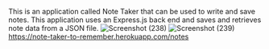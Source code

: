 This is an application called Note Taker that can be used to write and save notes. 
This application uses an Express.js back end and saves and retrieves note data from a JSON file.
![Screenshot (238)](https://user-images.githubusercontent.com/78454014/119584859-2691e280-bd8f-11eb-81aa-73aad997d2f0.png)
![Screenshot (239)](https://user-images.githubusercontent.com/78454014/119584865-28f43c80-bd8f-11eb-8096-78e5da9b746d.png)
https://note-taker-to-remember.herokuapp.com/notes
